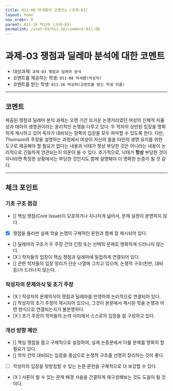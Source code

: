 ```yaml
---
title: 011-08 박새봄의 코멘트a (과제-03) 
layout: home
nav_order: 8
parent: 011-16 박상하 (과제-03)
permalink: /asmt-03/011-16/comment-011-08
---
```


# 과제-03 쟁점과 딜레마 분석에 대한 코멘트

- 대상과제: `과제-03 쟁점과 딜레마 분석`
- 코멘트를 제공하는 학생: `011-08 박새봄(작성자)` 
- 코멘트를 받는 학생: `011-16 박상하(코멘트를 받는 학생 이름)` 

---

## 코멘트

제출된 쟁점과 딜레마 분석 과제는 오랜 기간 뜨거운 논쟁거리였던 여성의 신체적 자율성과 태아의 생명권이라는 윤리적인 논쟁을 다루고 있다. 두 학자의 상반된 입장을 명확하게 제시하고 있어 독자가 대비되는 양쪽의 입장을 모두 파악할 수 있도록 한다. 다만, Thomson의 주장을 설명하는 과정에서 여성이 자신의 몸을 타인의 생명 유지를 위한 도구로 제공해야 할 필요가 없다는 내용과 낙태가 항상 부당한 것은 아니라는 내용이 논리적으로 긴밀하게 연관되는지 의문이 들 수 있다. 추가적으로, 낙태가 **항상** 부당한 것이 아니라면 특정한 상황에서는 부당한 것인지도 함께 설명해야 더 명확한 논증이 될 것 같다.  

---

## 체크 포인트

### **기초 구조 점검**
- [] 핵심 쟁점(Core Issue)이 모호하거나 지나치게 넓어서, 문제 설정이 분명하지 않다.
- [X] 쟁점을 둘러싼 실제 학술 논쟁이 구체적인 문헌과 함께 잘 제시되어 있다.
- [] 딜레마의 구조가 두 주장 간의 긴장 또는 선택의 문제로 명확하게 드러나지 않는다.
- [X ] 학자들의 입장이 핵심 쟁점과 딜레마에 밀접하게 연결되어 있다.
- [] 관련 학자들의 입장 정리가 단순 나열에 그치고 있으며, 논쟁적 구조(찬반, 대비 등)가 드러나지 않는다.

### **작성자의 문제의식 및 초기 주장**
- [X ] 작성자의 문제의식이 쟁점과 딜레마를 반영하여 논리적으로 연결되어 있다.
- [] 작성자의 초기 주장이 제시되어 있으나, 그것이 본문에서 제시된 학술 논쟁과 어떤 방식으로 연결되는지가 불분명하다.
- [X ] 초기 주장이 학자들의 논의 사이에서 스스로의 입장을 잘 구성하고 있다.

### **개선 방향 제안**
- [] 핵심 쟁점을 좁고 구체적으로 설정하여, 실제 논증문에서 다룰 문제를 명확히 할 필요가 있다.
- [] 학자 간의 대비되는 입장을 중심으로 논쟁적 구조를 선명히 정리하는 것이 좋다.
- [ ] 작성자의 입장을 뒷받침할 수 있는 논문·문헌을 구체적으로 더 보강할 수 있다.
- [X ] 서론이 될 수 있는 문제 배경 서술을 간결하게 재구성해보는 것도 도움이 될 것이다.
